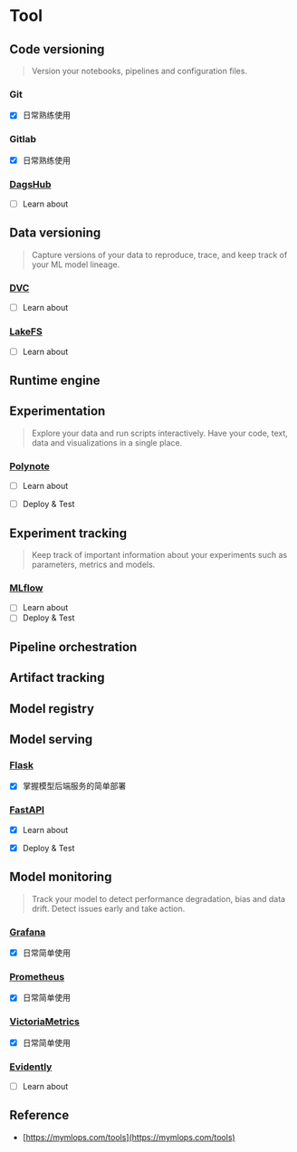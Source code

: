 # Tool

## Code versioning
> Version your notebooks, pipelines and configuration files.

### Git
- [x] 日常熟练使用

### Gitlab

- [x] 日常熟练使用

### [DagsHub](https://github.com/DagsHub)
- [ ] Learn about


## Data versioning
>Capture versions of your data to reproduce, trace, and keep track of your ML model lineage.

### [DVC](https://github.com/iterative/dvc)

- [ ] Learn about

### [LakeFS](https://github.com/treeverse/lakeFS)

- [ ] Learn about

## Runtime engine


## Experimentation
> Explore your data and run scripts interactively. Have your code, text, data and visualizations in a single place.

### [Polynote](https://github.com/polynote/polynote)

- [ ] Learn about
- [ ] Deploy & Test


## Experiment tracking
> Keep track of important information about your experiments such as parameters, metrics and models.

### [MLflow](https://github.com/mlflow/mlflow/)

- [ ] Learn about
- [ ] Deploy & Test

## Pipeline orchestration


## Artifact tracking

## Model registry

## Model serving

### [Flask](https://github.com/pallets/flask)
- [x] 掌握模型后端服务的简单部署


### [FastAPI](https://github.com/tiangolo/fastapi)

- [x] Learn about
- [x] Deploy & Test


## Model monitoring
> Track your model to detect performance degradation, bias and data drift. Detect issues early and take action.

### [Grafana](https://github.com/grafana/grafana)
- [x] 日常简单使用

### [Prometheus](https://github.com/prometheus/prometheus)
- [x] 日常简单使用

### [VictoriaMetrics](https://github.com/VictoriaMetrics/VictoriaMetrics)
- [x] 日常简单使用

### [Evidently](https://github.com/evidentlyai/evidently)
- [ ] Learn about


## Reference
- [https://mymlops.com/tools](https://mymlops.com/tools)
